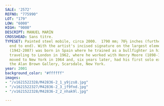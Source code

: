 ```yaml
---
SALE: '2572'
REFNO: "775990"
LOT: "179"
LOW: "6000"
HIGH: "9000"
DESCRIPT: MANUEL MARÍN
CROSSHEAD: Sans titre.
TYPESET: Painted steel mobile, circa 2000.  1790 mm; 70½ inches (furthest distance
  end to end). With the artist's incised signature on the largest element.<br><br>Marín
  (1942-2007) was born in Spain where he trained as a bullfighter in his teens. After
  traveling to London in 1962, where he worked with Henry Moore (1898-1986), Marín
  moved to New York in 1964 and, six years later, had his first solo exhibition at
  the Alan Brown Gallery, Scarsdale, New York.
year: 2001
background_color: "#ffffff"
images:
- "/v1621522328/M42836-2_1_y9jzs8.jpg"
- "/v1621522327/M42836-2_3_jf9fnd.jpg"
- "/v1621522328/M42836-2_2_nhak9l.jpg"

---
```

